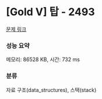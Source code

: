 # [Gold V] 탑 - 2493 

[문제 링크](https://www.acmicpc.net/problem/2493) 

### 성능 요약

메모리: 86528 KB, 시간: 732 ms

### 분류

자료 구조(data_structures), 스택(stack)

